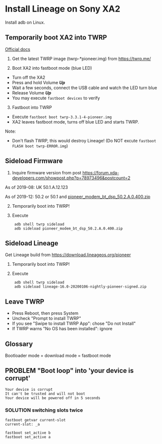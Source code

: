 
# Install Lineage on Sony XA2
Install adb on Linux.

## Temporarily boot XA2 into TWRP
[Official docs](https://wiki.lineageos.org/devices/pioneer/install)

1) Get the latest TWRP image (twrp-*pioneer.img) from  https://twrp.me/

2) Boot XA2 into fastboot mode (blue LED)
- Turn off the XA2
- Press and hold Volume ***Up***
- Wait a few seconds, connect the USB cable and watch the LED turn blue
- Release Volume ***Up***
- You may execute `fastboot devices` to verify

3) Fastboot into TWRP
- Execute `fastboot boot twrp-3.3.1-4-pioneer.img` 
- XA2 leaves fastboot mode, turns off blue LED and starts TWRP.

Note:
- Don't flash TWRP, this would destroy Lineage! (Do NOT excute `fastboot FLASH boot twrp-ERROR.img`)
  
## Sideload Firmware
1) Inquire firmware version from post https://forum.xda-developers.com/showpost.php?p=78973496&postcount=2

As of 2019-08: UK 50.1.A.12.123  

As of 2019-12: 50.2 or 50.1 and [pioneer_modem_bt_dsp_50.2.A.0.400.zip](https://androidfilehost.com/?fid=1899786940962602524) 

2) Temporarily boot into TWRP!

3) Execute

        adb shell twrp sideload
        adb sideload pioneer_modem_bt_dsp_50.2.A.0.400.zip

## Sideload Lineage
Get Lineage build from https://download.lineageos.org/pioneer

1) Temporarily boot into TWRP!

2) Execute

        adb shell twrp sideload
        adb sideload lineage-16.0-20200106-nightly-pioneer-signed.zip

## Leave TWRP
- Press Reboot, then press System
- Uncheck "Prompt to install TWRP" 
- If you see "Swipe to install TWRP App": chose "Do not Install"
- If TWRP warns "No OS has been installed": ignore

## Glossary

Bootloader mode = download mode = fastboot mode

## PROBLEM "Boot loop" into 'your device is corrupt'

    Your device is corrupt
    It can't be trusted and will not boot
    Your device will be powered off in 5 seconds

### SOLUTION switching slots twice

    fastboot getvar current-slot
    current-slot: _a

    fastboot set_active b
    fastboot set_active a
